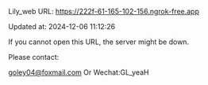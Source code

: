 Lily_web URL: https://222f-61-165-102-156.ngrok-free.app

Updated at: 2024-12-06 11:12:26

If you cannot open this URL, the server might be down.

Please contact: 

goley04@foxmail.com Or Wechat:GL_yeaH